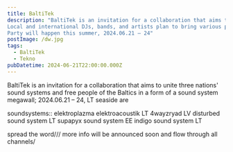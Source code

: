 ```yaml
---
title: BaltiTek
description: "BaltiTek is an invitation for a collaboration that aims to unite three nations' sound systems and free people of the Baltics in a form of a sound system megawall;
Local and international DJs, bands, and artists plan to bring various performances spanning over the genres of Tekno, Drum and Bass, Jungle, Breakcore, Punk and more.
Party will happen this summer, 2024.06.21 – 24"
postImage: /dw.jpg
tags:
  - BaltiTek
  - Tekno
pubDatetime: 2024-06-21T22:00:00.000Z
---
```


BaltiTek is an invitation for a collaboration that aims to unite three nations' sound systems and free people of the Baltics in a form of a sound system megawall; 2024.06.21 – 24, LT seaside are

soundsystems::
elektroplazma elektroacoustik LT
4wayzryad LV
disturbed sound system LT
supapyx sound system EE
indigo sound system LT

spread the word///
more info will be announced soon and flow through all channels/
